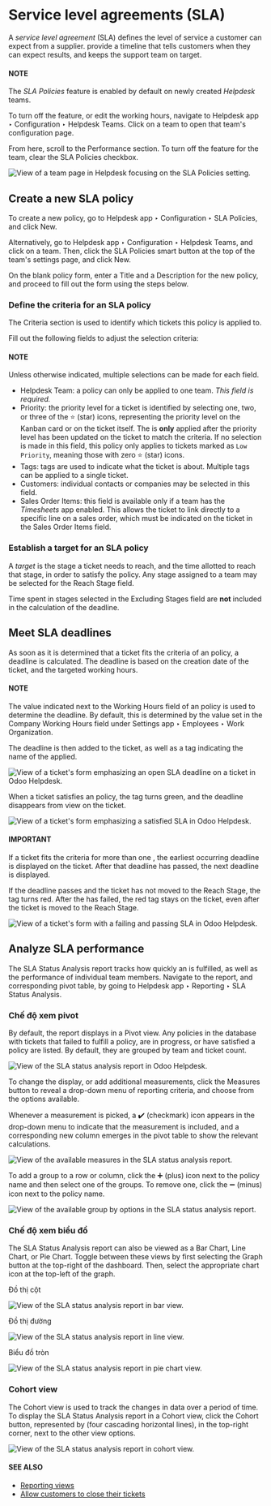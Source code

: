 # Service level agreements (SLA)

A *service level agreement* (SLA) defines the level of service a customer can expect from a
supplier.  provide a timeline that tells customers when they
can expect results, and keeps the support team on target.

#### NOTE
The *SLA Policies* feature is enabled by default on newly created *Helpdesk* teams.

To turn off the feature, or edit the working hours, navigate to Helpdesk app ‣
Configuration ‣ Helpdesk Teams. Click on a team to open that team's configuration page.

From here, scroll to the Performance section. To turn off the  feature for the team, clear the SLA Policies checkbox.

![View of a team page in Helpdesk focusing on the SLA Policies setting.](sla/sla-enable.png)

## Create a new SLA policy

To create a new policy, go to Helpdesk app ‣ Configuration ‣ SLA Policies, and
click New.

Alternatively, go to Helpdesk app ‣ Configuration ‣ Helpdesk Teams, and click
on a team. Then, click the SLA Policies smart button at the top of the team's settings
page, and click New.

On the blank  policy form, enter a Title and a
Description for the new policy, and proceed to fill out the form using the steps below.

### Define the criteria for an SLA policy

The Criteria section is used to identify which tickets this policy is applied to.

Fill out the following fields to adjust the selection criteria:

#### NOTE
Unless otherwise indicated, multiple selections can be made for each field.

- Helpdesk Team: a policy can only be applied to one team. *This field is required.*
- Priority: the priority level for a ticket is identified by selecting one, two, or
  three of the ⭐ (star) icons, representing the priority level on the Kanban card or on
  the ticket itself. The  is **only** applied after the
  priority level has been updated on the ticket to match the 
  criteria. If no selection is made in this field, this policy only applies to tickets marked as
  `Low Priority`, meaning those with zero ⭐ (star) icons.
- Tags: tags are used to indicate what the ticket is about. Multiple tags can be applied
  to a single ticket.
- Customers: individual contacts or companies may be selected in this field.
- Sales Order Items: this field is available only if a team has the *Timesheets* app
  enabled. This allows the ticket to link directly to a specific line on a sales order, which must
  be indicated on the ticket in the Sales Order Items field.

### Establish a target for an SLA policy

A *target* is the stage a ticket needs to reach, and the time allotted to reach that stage, in order
to satisfy the  policy. Any stage assigned to a team may be
selected for the Reach Stage field.

Time spent in stages selected in the Excluding Stages field are **not** included in the
calculation of the  deadline.

## Meet SLA deadlines

As soon as it is determined that a ticket fits the criteria of an  policy, a deadline is calculated. The deadline is based on the creation date of the
ticket, and the targeted working hours.

#### NOTE
The value indicated next to the Working Hours field of an  policy is used to determine the deadline. By default, this is determined by the value
set in the Company Working Hours field under Settings app ‣
Employees ‣ Work Organization.

The deadline is then added to the ticket, as well as a tag indicating the name of the  applied.

![View of a ticket's form emphasizing an open SLA deadline on a ticket in Odoo Helpdesk.](sla/sla-open-deadline.png)

When a ticket satisfies an  policy, the  tag turns green, and the deadline disappears from view on the ticket.

![View of a ticket's form emphasizing a satisfied SLA in Odoo Helpdesk.](sla/sla-deadline.png)

#### IMPORTANT
If a ticket fits the criteria for more than one , the
earliest occurring deadline is displayed on the ticket. After that deadline has passed, the next
deadline is displayed.

If the  deadline passes and the ticket has not moved to the
Reach Stage, the  tag turns red. After the
 has failed, the red tag stays on the ticket, even after the
ticket is moved to the Reach Stage.

![View of a ticket's form with a failing and passing SLA in Odoo Helpdesk.](sla/sla-passing-failing.png)

<a id="helpdesk-analyze-sla-performance"></a>

## Analyze SLA performance

The SLA Status Analysis report tracks how quickly an  is fulfilled, as well as the performance of individual team members. Navigate to the
report, and corresponding pivot table, by going to Helpdesk app ‣ Reporting ‣
SLA Status Analysis.

### Chế độ xem pivot

By default, the report displays in a Pivot view. Any  policies in the database with tickets that failed to fulfill a policy, are in progress,
or have satisfied a policy are listed. By default, they are grouped by team and ticket count.

![View of the SLA status analysis report in Odoo Helpdesk.](sla/sla-status-analysis.png)

To change the display, or add additional measurements, click the Measures button to
reveal a drop-down menu of reporting criteria, and choose from the options available.

Whenever a measurement is picked, a ✔️ (checkmark) icon appears in the drop-down menu to
indicate that the measurement is included, and a corresponding new column emerges in the pivot table
to show the relevant calculations.

![View of the available measures in the SLA status analysis report.](sla/sla-pivot-measures.png)

To add a group to a row or column, click the ➕ (plus) icon next to the policy name and
then select one of the groups. To remove one, click the ➖ (minus) icon next to the
policy name.

![View of the available group by options in the SLA status analysis report.](sla/sla-pivot-groups.png)

### Chế độ xem biểu đồ

The SLA Status Analysis report can also be viewed as a Bar Chart,
Line Chart, or Pie Chart. Toggle between these views by first selecting the
Graph button at the top-right of the dashboard. Then, select the appropriate chart icon
at the top-left of the graph.

Đồ thị cột

![View of the SLA status analysis report in bar view.](sla/sla-report-bar.png)

Đồ thị đường

![View of the SLA status analysis report in line view.](sla/sla-report-line.png)

Biểu đồ tròn

![View of the SLA status analysis report in pie chart view.](sla/sla-report-pie.png)

### Cohort view

The Cohort view is used to track the changes in data over a period of time. To display
the SLA Status Analysis report in a Cohort view, click the
Cohort button, represented by (four cascading horizontal lines), in the
top-right corner, next to the other view options.

![View of the SLA status analysis report in cohort view.](sla/sla-report-cohort.png)

#### SEE ALSO
- [Reporting views](../../../essentials/reporting.md#reporting-views)
- [Allow customers to close their tickets](../advanced/close_tickets.md)
